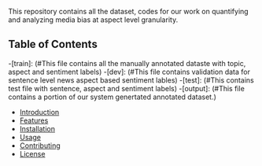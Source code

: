 This repository contains all the dataset, codes for our work on quantifying and analyzing media bias at aspect level granularity.

## Table of Contents
-[train]: (#This file contains all the manually annotated dataste with topic, aspect and sentiment labels)
-[dev]: (#This file contains validation data for sentence level news aspect based sentiment lables)
-[test]: (#This contains test file with sentence, aspect and sentiment labels)
-[output]: (#This file contains a portion of our system genertated annotated dataset.)



- [Introduction](#introduction)
- [Features](#features)
- [Installation](#installation)
- [Usage](#usage)
- [Contributing](#contributing)
- [License](#license)
